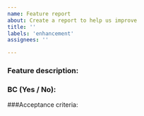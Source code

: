 ```yaml
---
name: Feature report
about: Create a report to help us improve
title: ''
labels: 'enhancement'
assignees: ''

---
```


### Feature description:

### BC (Yes / No):

###Acceptance criteria:
